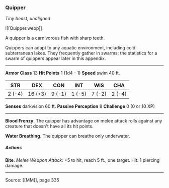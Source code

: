 ### Quipper
_Tiny beast, unaligned_

![[Quipper.webp]]

A quipper is a carnivorous fish with sharp teeth.

Quippers can adapt to any aquatic environment, including cold subterranean lakes. They frequently gather in swarms; the statistics for a swarm of quippers appear later in this appendix.





---

**Armor Class** 13
**Hit Points** 1 (1d4 - 1)
**Speed** swim 40 ft.

| STR     | DEX     | CON     | INT     | WIS     | CHA     |
|---------|---------|---------|---------|---------|---------|
| 2 (-4) | 16 (+3) | 9 (-1) | 1 (-5) | 7 (-2) | 2 (-4) |

**Senses** darkvision 60 ft.
**Passive Perception** 8
**Challenge** 0 (0 or 10 XP)

---

**Blood Frenzy**. The quipper has advantage on melee attack rolls against any creature that doesn't have all its hit points.

**Water Breathing**. The quipper can breathe only underwater.

##### Actions
**Bite**. _Melee Weapon Attack:_ +5 to hit, reach 5 ft., one target. Hit: 1 piercing damage.


---

Source: [[MM]], page 335